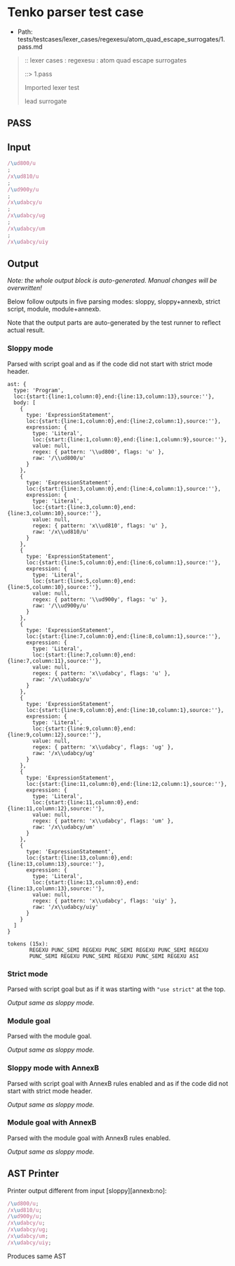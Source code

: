# Tenko parser test case

- Path: tests/testcases/lexer_cases/regexesu/atom_quad_escape_surrogates/1.pass.md

> :: lexer cases : regexesu : atom quad escape surrogates
>
> ::> 1.pass
>
> Imported lexer test
>
> lead surrogate

## PASS

## Input

`````js
/\ud800/u
;
/x\ud810/u
;
/\ud900y/u
;
/x\udabcy/u
;
/x\udabcy/ug
;
/x\udabcy/um
;
/x\udabcy/uiy
`````

## Output

_Note: the whole output block is auto-generated. Manual changes will be overwritten!_

Below follow outputs in five parsing modes: sloppy, sloppy+annexb, strict script, module, module+annexb.

Note that the output parts are auto-generated by the test runner to reflect actual result.

### Sloppy mode

Parsed with script goal and as if the code did not start with strict mode header.

`````
ast: {
  type: 'Program',
  loc:{start:{line:1,column:0},end:{line:13,column:13},source:''},
  body: [
    {
      type: 'ExpressionStatement',
      loc:{start:{line:1,column:0},end:{line:2,column:1},source:''},
      expression: {
        type: 'Literal',
        loc:{start:{line:1,column:0},end:{line:1,column:9},source:''},
        value: null,
        regex: { pattern: '\\ud800', flags: 'u' },
        raw: '/\\ud800/u'
      }
    },
    {
      type: 'ExpressionStatement',
      loc:{start:{line:3,column:0},end:{line:4,column:1},source:''},
      expression: {
        type: 'Literal',
        loc:{start:{line:3,column:0},end:{line:3,column:10},source:''},
        value: null,
        regex: { pattern: 'x\\ud810', flags: 'u' },
        raw: '/x\\ud810/u'
      }
    },
    {
      type: 'ExpressionStatement',
      loc:{start:{line:5,column:0},end:{line:6,column:1},source:''},
      expression: {
        type: 'Literal',
        loc:{start:{line:5,column:0},end:{line:5,column:10},source:''},
        value: null,
        regex: { pattern: '\\ud900y', flags: 'u' },
        raw: '/\\ud900y/u'
      }
    },
    {
      type: 'ExpressionStatement',
      loc:{start:{line:7,column:0},end:{line:8,column:1},source:''},
      expression: {
        type: 'Literal',
        loc:{start:{line:7,column:0},end:{line:7,column:11},source:''},
        value: null,
        regex: { pattern: 'x\\udabcy', flags: 'u' },
        raw: '/x\\udabcy/u'
      }
    },
    {
      type: 'ExpressionStatement',
      loc:{start:{line:9,column:0},end:{line:10,column:1},source:''},
      expression: {
        type: 'Literal',
        loc:{start:{line:9,column:0},end:{line:9,column:12},source:''},
        value: null,
        regex: { pattern: 'x\\udabcy', flags: 'ug' },
        raw: '/x\\udabcy/ug'
      }
    },
    {
      type: 'ExpressionStatement',
      loc:{start:{line:11,column:0},end:{line:12,column:1},source:''},
      expression: {
        type: 'Literal',
        loc:{start:{line:11,column:0},end:{line:11,column:12},source:''},
        value: null,
        regex: { pattern: 'x\\udabcy', flags: 'um' },
        raw: '/x\\udabcy/um'
      }
    },
    {
      type: 'ExpressionStatement',
      loc:{start:{line:13,column:0},end:{line:13,column:13},source:''},
      expression: {
        type: 'Literal',
        loc:{start:{line:13,column:0},end:{line:13,column:13},source:''},
        value: null,
        regex: { pattern: 'x\\udabcy', flags: 'uiy' },
        raw: '/x\\udabcy/uiy'
      }
    }
  ]
}

tokens (15x):
       REGEXU PUNC_SEMI REGEXU PUNC_SEMI REGEXU PUNC_SEMI REGEXU
       PUNC_SEMI REGEXU PUNC_SEMI REGEXU PUNC_SEMI REGEXU ASI
`````

### Strict mode

Parsed with script goal but as if it was starting with `"use strict"` at the top.

_Output same as sloppy mode._

### Module goal

Parsed with the module goal.

_Output same as sloppy mode._

### Sloppy mode with AnnexB

Parsed with script goal with AnnexB rules enabled and as if the code did not start with strict mode header.

_Output same as sloppy mode._

### Module goal with AnnexB

Parsed with the module goal with AnnexB rules enabled.

_Output same as sloppy mode._

## AST Printer

Printer output different from input [sloppy][annexb:no]:

````js
/\ud800/u;
/x\ud810/u;
/\ud900y/u;
/x\udabcy/u;
/x\udabcy/ug;
/x\udabcy/um;
/x\udabcy/uiy;
````

Produces same AST
